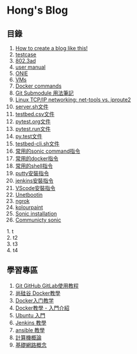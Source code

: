 #  Hong's Blog

## 目錄
       
   1. [How to create a blog like this!](https://jian-hong-wu.github.io/blog/createblog/)
   2. [testcase](https://jian-hong-wu.github.io/blog/testcase/)
   3. [802.3ad](https://jian-hong-wu.github.io/blog/802.3ad/)
   4. [user manual](https://jian-hong-wu.github.io/blog/user_manual/)
   5. [ONIE](https://jian-hong-wu.github.io/blog/ONIE/)
   6. [VMs](https://jian-hong-wu.github.io/blog/VMs/)
   7. [Docker commands](https://jian-hong-wu.github.io/blog/Docker_commands/)
   8. [Git Submodule 用法筆記](https://blog.chh.tw/posts/git-submodule/)
   9. [Linux TCP/IP networking: net-tools vs. iproute2](https://www.xmodulo.com/linux-tcpip-networking-net-tools-iproute2.html)
   10. [server.sh文件](https://jian-hong-wu.github.io/blog/server.sh/)
   11. [testbed.csv文件](https://github.com/jian-hong-wu/blog/blob/gh-pages/testbed.csv/testbed.csv/)
   12. [pytest.org文件](https://jian-hong-wu.github.io/blog/pytest.org/)
   13. [pytest.run文件](https://jian-hong-wu.github.io/blog/pytest.run/)
   14. [py.test文件](https://jian-hong-wu.github.io/blog/py.test/)
   15. [testbed-cli.sh文件](https://jian-hong-wu.github.io/blog/testbed-cli.sh/)
   16. [常用的sonic command指令](https://jian-hong-wu.github.io/blog/sonic_command/)
   17. [常用的docker指令](https://jian-hong-wu.github.io/blog/docker/)
   18. [常用的shell指令](https://jian-hong-wu.github.io/blog/shell/)
   19. [putty安裝指令](https://jian-hong-wu.github.io/blog/putty/)
   20. [jenkins安裝指令](https://jian-hong-wu.github.io/blog/jenkins/)
   21. [VScode安裝指令](https://jian-hong-wu.github.io/blog/VScode/)
   22. [Unetbootin](https://jian-hong-wu.github.io/blog/Unetbootin/)
   23. [ngrok](https://zoejoyuliao.medium.com/%E9%80%8F%E9%81%8E-github-webhook-%E8%A7%B8%E7%99%BC%E6%9C%AC%E5%9C%B0-jenkins-pipeline-%E8%AE%93%E4%BD%A0-push-code-%E5%88%B0-github-%E5%B0%B1%E6%9C%83%E8%87%AA%E5%8B%95%E8%B7%91-ci-cd-7c4bd7a22446)
   24. [kolourpaint](https://jian-hong-wu.github.io/blog/kolourpaint4/)
   25. [Sonic installation](https://jian-hong-wu.github.io/blog/sonic_install)
   26. [Communicty sonic](https://jian-hong-wu.github.io/blog/sonic_comm)
  

<div class="row">
  <div class="column">
         1. t </br>
       2. t2 </br> 
  </div>
  <div class="column">
       3. t3 </br>
       4. t4 </br>
  </div>
</div>

## 學習專區
   1. [Git GitHub GitLab使用教程](https://www.youtube.com/watch?v=usgghEA_BEk&list=PL5eFspCU9xDe4Gz0LotCdRg5V68AD3icH&index=1)
   2. [尚硅谷 Docker教學](https://www.youtube.com/watch?v=37b3cWIIxUg&list=PLmOn9nNkQxJFX0YVLDw5EMUL-4cVzXL33&index=1)
   3. [Docker入门教学](https://www.youtube.com/watch?v=bumV64OfLCs&list=PLliocbKHJNwubNT2oK-xlB1GXTXuLFb0I)
   4. [Docker教學 - 入門介紹](https://www.youtube.com/watch?v=pa1Zao1Hy2c&list=PLVVMQF8vWNCJnlO0Y34AE_1AgCapldp38)
   5. [Ubuntu 入門](https://www.youtube.com/watch?v=u6-IMozWQG0&list=PLkmkNssEXKuxfpeezLrnmHsUoJRJzWVui&index=1)
   6. [Jenkins 教學](https://www.youtube.com/watch?v=SbMabIXQd_A&list=PLmOn9nNkQxJE_3wrOfHdL1dWRY6CCHBnh)
   7. [ansible 教學](https://www.youtube.com/watch?v=4lIi8d6m27c&list=PLOfJyn_hHwP_ATbd7GkDobQUiA2i7jLhN&index=1)
   8. [計算機概論](http://linux.vbird.org/linux_basic/0105computers.php)
   9. [基礎網路概念](http://linux.vbird.org/linux_server/0110network_basic.php)
